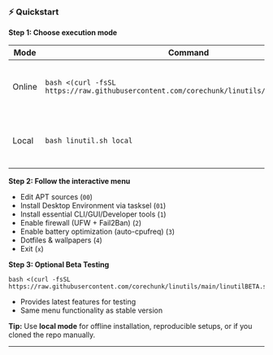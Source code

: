 
### ⚡ Quickstart

**Step 1: Choose execution mode**

| Mode   | Command | Notes |
|--------|---------|-------|
| Online | ```bash <(curl -fsSL https://raw.githubusercontent.com/corechunk/linutils/main/linutil.sh)``` | Auto-downloads and sources scripts |
| Local  | ```bash linutil.sh local``` | Must run from repo root directory (`linutils/`) |

**Step 2: Follow the interactive menu**

- Edit APT sources (`00`)
- Install Desktop Environment via tasksel (`01`)  
- Install essential CLI/GUI/Developer tools (`1`)  
- Enable firewall (UFW + Fail2Ban) (`2`)  
- Enable battery optimization (auto-cpufreq) (`3`)  
- Dotfiles & wallpapers (`4`)  
- Exit (`x`)

**Step 3: Optional Beta Testing**

```
bash <(curl -fsSL https://raw.githubusercontent.com/corechunk/linutils/main/linutilBETA.sh)
```
- Provides latest features for testing  
- Same menu functionality as stable version

**Tip:** Use **local mode** for offline installation, reproducible setups, or if you cloned the repo manually.

---